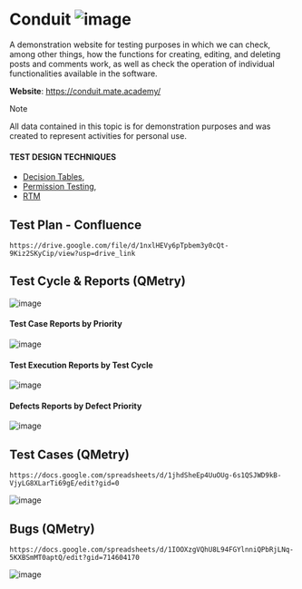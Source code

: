 # Conduit ![image](https://geps.dev/progress/70)
A demonstration website for testing purposes in which we can check, among other things, how the functions for creating, editing, and deleting posts and comments work, as well as check the operation of individual functionalities available in the software.

**Website**: https://conduit.mate.academy/

> [!NOTE]
> All data contained in this topic is for demonstration purposes and was created to represent activities for personal use.

#### TEST DESIGN TECHNIQUES
- [Decision Tables](https://docs.google.com/spreadsheets/d/1_QwLYoHX-wFwLkbF4XeUC8xj2N0owpHUrGfPhyajdVg/edit?usp=sharing),
- [Permission Testing](https://docs.google.com/spreadsheets/d/1sWTXYgmUzHOWZ_byyDByNwEZc-Yge0oUUuSJHusPbYI/edit?usp=sharing),
- [RTM](https://docs.google.com/spreadsheets/d/1V_a8-PQUHLUL0XI_8Qe2RyWdNLdfp5Eud5vHNXj-w6E/edit?usp=sharing)

## Test Plan - Confluence
```
https://drive.google.com/file/d/1nxlHEVy6pTpbem3y0cQt-9Kiz2SKyCip/view?usp=drive_link
```

## Test Cycle & Reports (QMetry)
![image](https://github.com/user-attachments/assets/a929bb53-ce3a-4e30-b29a-6b40f6cb2122)

#### Test Case Reports by Priority

![image](https://github.com/user-attachments/assets/7812772b-82de-4645-b5ca-f193ae9fd6db)

#### Test Execution Reports by Test Cycle

![image](https://github.com/user-attachments/assets/8983ce79-ddca-4d4f-9074-03333c4ca4b3)
  
#### Defects Reports by Defect Priority

![image](https://github.com/user-attachments/assets/85b0bf6a-a77a-4432-b757-07d19ec5bf22)

## Test Cases (QMetry)

```
https://docs.google.com/spreadsheets/d/1jhdSheEp4UuOUg-6s1QSJWD9kB-VjyLG8XLarTi69gE/edit?gid=0
```

![image](https://github.com/user-attachments/assets/d59651e5-b644-4ff8-bc44-72c53268dddb)

## Bugs (QMetry)

```
https://docs.google.com/spreadsheets/d/1IOOXzgVQhU8L94FGYlnniQPbRjLNq-5KXBSmMT0aptQ/edit?gid=714604170
```

![image](https://github.com/user-attachments/assets/21b8708b-b9ca-479c-8d6e-03b2e99c83ca)
